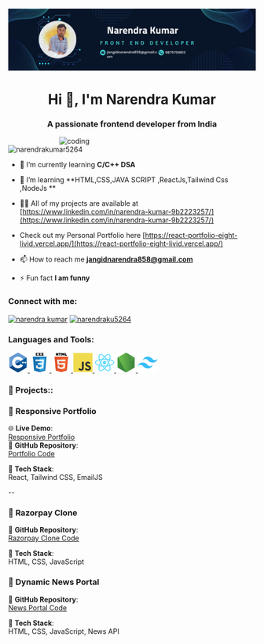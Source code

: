 ![logo](https://github.com/narendrakumar5264/narendrakumar5264/blob/main/banner.png)
<h1 align="center">Hi 👋, I'm Narendra Kumar</h1>
<h3 align="center">A passionate frontend developer from India</h3>

<img align ="right" alt="coding" width="400" src="https://i.pinimg.com/originals/81/17/8b/81178b47a8598f0c81c4799f2cdd4057.gif">
<p align="left"> <img src="https://komarev.com/ghpvc/?username=narendrakumar5264&label=Profile%20views&color=0e75b6&style=flat" alt="narendrakumar5264" /> </p>

- 🌱 I’m currently learning **C/C++ DSA**

- 👯 I’m learning **HTML,CSS,JAVA SCRIPT ,ReactJs,Tailwind Css ,NodeJs **

- 👨‍💻 All of my projects are available at [https://www.linkedin.com/in/narendra-kumar-9b2223257/](https://www.linkedin.com/in/narendra-kumar-9b2223257/)
- Check out my Personal Portfolio here [https://react-portfolio-eight-livid.vercel.app/](https://react-portfolio-eight-livid.vercel.app/)
- 📫 How to reach me **jangidnarendra858@gmail.com**

- ⚡ Fun fact **I am funny**

<h3 align="left">Connect with me:</h3>
<p align="left">
<a href="https://linkedin.com/in/narendra kumar" target="blank"><img align="center" src="https://raw.githubusercontent.com/rahuldkjain/github-profile-readme-generator/master/src/images/icons/Social/linked-in-alt.svg" alt="narendra kumar" height="30" width="40" /></a>
<a href="https://www.leetcode.com/narendraku5264" target="blank"><img align="center" src="https://raw.githubusercontent.com/rahuldkjain/github-profile-readme-generator/master/src/images/icons/Social/leet-code.svg" alt="narendraku5264" height="30" width="40" /></a>
</p>

<h3 align="left">Languages and Tools:</h3> <p align="left"> <a href="https://www.w3schools.com/cpp/" target="_blank" rel="noreferrer"> <img src="https://raw.githubusercontent.com/devicons/devicon/master/icons/cplusplus/cplusplus-original.svg" alt="cplusplus" width="40" height="40"/> </a> <a href="https://www.w3schools.com/css/" target="_blank" rel="noreferrer"> <img src="https://raw.githubusercontent.com/devicons/devicon/master/icons/css3/css3-original-wordmark.svg" alt="css3" width="40" height="40"/> </a> <a href="https://www.w3.org/html/" target="_blank" rel="noreferrer"> <img src="https://raw.githubusercontent.com/devicons/devicon/master/icons/html5/html5-original-wordmark.svg" alt="html5" width="40" height="40"/> </a> <a href="https://developer.mozilla.org/en-US/docs/Web/JavaScript" target="_blank" rel="noreferrer"> <img src="https://raw.githubusercontent.com/devicons/devicon/master/icons/javascript/javascript-original.svg" alt="javascript" width="40" height="40"/> </a> <a href="https://react.dev/" target="_blank" rel="noreferrer"> <img src="https://raw.githubusercontent.com/devicons/devicon/master/icons/react/react-original.svg" alt="react" width="40" height="40"/> </a> <a href="https://nodejs.org/" target="_blank" rel="noreferrer"> <img src="https://raw.githubusercontent.com/devicons/devicon/master/icons/nodejs/nodejs-original.svg" alt="nodejs" width="40" height="40"/> </a> <a href="https://tailwindcss.com/" target="_blank" rel="noreferrer"> <img src="https://raw.githubusercontent.com/devicons/devicon/master/icons/tailwindcss/tailwindcss-plain.svg" alt="tailwindcss" width="40" height="40"/> </a> </p>

<h3 align="left">🚀 Projects::</h3>


### 🌟 **Responsive Portfolio**  
🌐 **Live Demo**:  
[Responsive Portfolio](https://react-portfolio-eight-livid.vercel.app/)  
📂 **GitHub Repository**:  
[Portfolio Code](https://github.com/yourusername/react-portfolio)  



🔹 **Tech Stack**:  
React, Tailwind CSS, EmailJS  

--
### 🏦 **Razorpay Clone**  
📂 **GitHub Repository**:  
[Razorpay Clone Code](https://github.com/yourusername/razorpay-clone)  

🔹 **Tech Stack**:  
HTML, CSS, JavaScript  


### 📰 **Dynamic News Portal**  
📂 **GitHub Repository**:  
[News Portal Code](https://github.com/yourusername/dynamic-news-portal)  


🔹 **Tech Stack**:  
HTML, CSS, JavaScript, News API  


